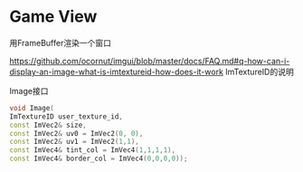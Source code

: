# Game View

用FrameBuffer渲染一个窗口

https://github.com/ocornut/imgui/blob/master/docs/FAQ.md#q-how-can-i-display-an-image-what-is-imtextureid-how-does-it-work
ImTextureID的说明

Image接口

```cpp
void Image(
ImTextureID user_texture_id, 
const ImVec2& size, 
const ImVec2& uv0 = ImVec2(0, 0), 
const ImVec2& uv1 = ImVec2(1,1), 
const ImVec4& tint_col = ImVec4(1,1,1,1), 
const ImVec4& border_col = ImVec4(0,0,0,0));
```
